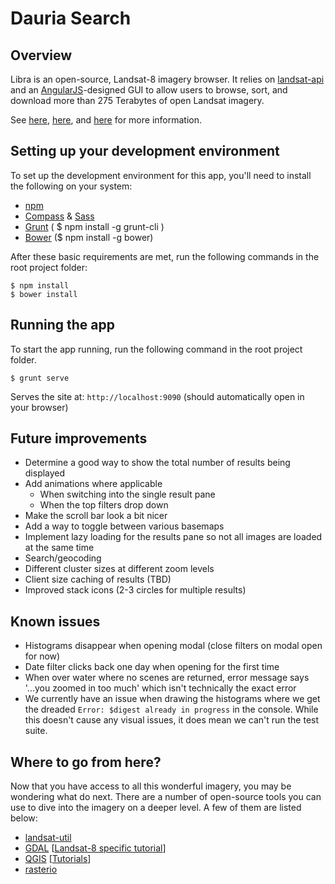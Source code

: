 # Dauria Search

## Overview

Libra is an open-source, Landsat-8 imagery browser. It relies on [landsat-api](https://github.com/developmentseed/landsat-api) and an [AngularJS](https://angularjs.org/)-designed GUI to allow users to browse, sort, and download more than 275 Terabytes of open Landsat imagery.

See [here](http://www.developmentseed.org/blog/2015/01/15/dauria-image-search/),
[here](https://medium.com/@astrodigital/browsing-large-sets-of-satellite-imagery-7096db1a807f), and [here](http://www.developmentseed.org/blog/2015/01/22/announcing-libra/) for more information.

## Setting up your development environment
To set up the development environment for this app, you'll need to install the following on your system:

- [npm](https://www.npmjs.com/)
- [Compass](http://compass-style.org/) & [Sass](http://sass-lang.com/)
- [Grunt](http://gruntjs.com/) ( $ npm install -g grunt-cli )
- [Bower](http://bower.io/) ($ npm install -g bower)

After these basic requirements are met, run the following commands in the root project folder:
```
$ npm install
$ bower install
```

## Running the app
To start the app running, run the following command in the root project folder.

```
$ grunt serve
```
Serves the site at: `http://localhost:9090` (should automatically open in
your browser)

## Future improvements
- Determine a good way to show the total number of results being displayed
- Add animations where applicable
    - When switching into the single result pane
    - When the top filters drop down
- Make the scroll bar look a bit nicer
- Add a way to toggle between various basemaps
- Implement lazy loading for the results pane so not all images are loaded at
the same time
- Search/geocoding
- Different cluster sizes at different zoom levels
- Client size caching of results (TBD)
- Improved stack icons (2-3 circles for multiple results)

## Known issues

- Histograms disappear when opening modal (close filters on modal open for now)
- Date filter clicks back one day when opening for the first time
- When over water where no scenes are returned, error message says '...you zoomed in too much' which isn't technically the exact error
- We currently have an issue when drawing the histograms where we get the dreaded ```Error: $digest already in progress``` in the console. While this doesn't cause any visual issues, it does mean we can't run the test suite.

## Where to go from here?

Now that you have access to all this wonderful imagery, you may be wondering what do next. There are a number of open-source tools you can use to dive into the imagery on a deeper level. A few of them are listed below:

- [landsat-util](https://github.com/developmentseed/landsat-util)
- [GDAL](http://www.gdal.org/) [[Landsat-8 specific tutorial](https://www.mapbox.com/blog/processing-landsat-8/)]
- [QGIS](http://qgis.org) [[Tutorials](http://www.qgistutorials.com)]
- [rasterio](https://github.com/mapbox/rasterio)
